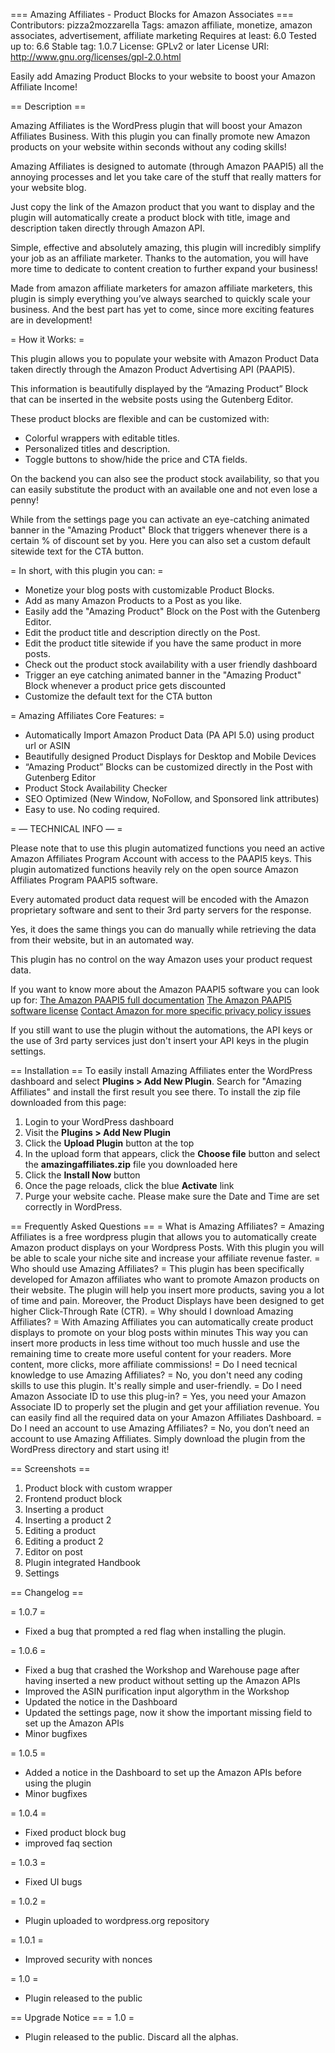 === Amazing Affiliates - Product Blocks for Amazon Associates ===
Contributors: pizza2mozzarella
Tags: amazon affiliate, monetize, amazon associates, advertisement, affiliate marketing
Requires at least: 6.0
Tested up to: 6.6
Stable tag: 1.0.7
License: GPLv2 or later
License URI: http://www.gnu.org/licenses/gpl-2.0.html

Easily add Amazing Product Blocks to your website to boost your Amazon Affiliate Income!


== Description ==

Amazing Affiliates is the WordPress plugin that will boost your Amazon Affiliates Business. With this plugin you can finally promote new Amazon products on your website within seconds without any coding skills!

Amazing Affiliates is designed to automate (through Amazon PAAPI5) all the annoying processes and let you take care of the stuff that really matters for your website blog.

Just copy the link of the Amazon product that you want to display and the plugin will automatically create a product block with title, image and description taken directly through Amazon API.

Simple, effective and absolutely amazing, this plugin will incredibly simplify your job as an affiliate marketer. Thanks to the automation, you will have more time to dedicate to content creation to further expand your business!

Made from amazon affiliate marketers for amazon affiliate marketers, this plugin is simply everything you’ve always searched to quickly scale your business. And the best part has yet to come, since more exciting features are in development!

= How it Works: =

This plugin allows you to populate your website with Amazon Product Data taken directly through the Amazon Product Advertising API (PAAPI5).

This information is beautifully displayed by the “Amazing Product” Block that can be inserted in the website posts using the Gutenberg Editor.

These product blocks are flexible and can be customized with:

* Colorful wrappers with editable titles.
* Personalized titles and description.
* Toggle buttons to show/hide the price and CTA fields.

On the backend you can also see the product stock availability, so that you can easily substitute the product with an available one and not even lose a penny! 

While from the settings page you can activate an eye-catching animated banner in the "Amazing Product" Block that triggers whenever there is a certain % of discount set by you. Here you can also set a custom default sitewide text for the CTA button.

= In short, with this plugin you can: =
* Monetize your blog posts with customizable Product Blocks. 
* Add as many Amazon Products to a Post as you like.
* Easily add the "Amazing Product" Block on the Post with the Gutenberg Editor.
* Edit the product title and description directly on the Post. 
* Edit the product title sitewide if you have the same product in more posts.
* Check out the product stock availability with a user friendly dashboard
* Trigger an eye catching animated banner in the "Amazing Product" Block whenever a product price gets discounted
* Customize the default text for the CTA button

= Amazing Affiliates Core Features: =
* Automatically Import Amazon Product Data (PA API 5.0) using product url or ASIN
* Beautifully designed Product Displays for Desktop and Mobile Devices
* “Amazing Product” Blocks can be customized directly in the Post with Gutenberg Editor
* Product Stock Availability Checker
* SEO Optimized (New Window, NoFollow, and Sponsored link attributes)
* Easy to use. No coding required.

= — TECHNICAL INFO — =

Please note that to use this plugin automatized functions you need an active Amazon Affiliates Program Account with access to the PAAPI5 keys. This plugin automatized functions heavily rely on the open source Amazon Affiliates Program PAAPI5 software.

Every automated product data request will be encoded with the Amazon proprietary software and sent to their 3rd party servers for the response.

Yes, it does the same things you can do manually while retrieving the data from their website, but in an automated way.

This plugin has no control on the way Amazon uses your product request data.

If you want to know more about the Amazon PAAPI5 software you can look up for:
[The Amazon PAAPI5 full documentation](https://webservices.amazon.com/paapi5/documentation/)
[The Amazon PAAPI5 software license](https://webservices.amazon.com/paapi5/documentation/read-la.html)
[Contact Amazon for more specific privacy policy issues](https://webservices.amazon.com/paapi5/documentation/contact-us.html)

If you still want to use the plugin without the automations, the API keys or the use of 3rd party services just don't insert your API keys in the plugin settings.


== Installation ==
To easily install Amazing Affiliates enter the WordPress dashboard and select **Plugins > Add New Plugin**. Search for "Amazing Affiliates" and install the first result you see there.
To install the zip file downloaded from this page:
1. Login to your WordPress dashboard
2. Visit the **Plugins > Add New Plugin**
3. Click the **Upload Plugin** button at the top
4. In the upload form that appears, click the **Choose file** button and select the **amazingaffiliates.zip** file you downloaded here
5. Click the **Install Now** button
6. Once the page reloads, click the blue **Activate** link
7. Purge your website cache.
Please make sure the Date and Time are set correctly in WordPress.


== Frequently Asked Questions ==
= What is Amazing Affiliates? =
Amazing Affiliates is a free wordpress plugin that allows you to automatically create Amazon product displays on your Wordpress Posts. With this plugin you will be able to scale your niche site and increase your affiliate revenue faster. 
= Who should use Amazing Affiliates? =
This plugin has been specifically developed for Amazon affiliates who want to promote Amazon products on their website. The plugin will help you insert more products, saving you a lot of time and pain. Moreover, the Product Displays have been designed to get higher Click-Through Rate (CTR).
= Why should I download Amazing Affiliates? =
With Amazing Affiliates you can automatically create product displays to promote on your blog posts within minutes This way you can insert more products in less time without too much hussle and use the remaining time to create more useful content for your readers. More content, more clicks, more affiliate commissions! 
= Do I need tecnical knowledge to use Amazing Affiliates? =
No, you don't need any coding skills to use this plugin. It's really simple and user-friendly. 
= Do I need Amazon Associate ID to use this plug-in? =
Yes, you need your Amazon Associate ID to properly set the plugin and get your affiliation revenue. You can easily find all the required data on your Amazon Affiliates Dashboard.
= Do I need an account to use Amazing Affiliates? =
No, you don’t need an account to use Amazing Affiliates. Simply download the plugin from the WordPress directory and start using it!


== Screenshots ==

1. Product block with custom wrapper
2. Frontend product block
3. Inserting a product
4. Inserting a product 2
5. Editing a product
6. Editing a product 2
7. Editor on post
8. Plugin integrated Handbook
9. Settings


== Changelog ==

= 1.0.7 =
* Fixed a bug that prompted a red flag when installing the plugin.

= 1.0.6 =
* Fixed a bug that crashed the Workshop and Warehouse page after having inserted a new product without setting up the Amazon APIs
* Improved the ASIN purification input algorythm in the Workshop
* Updated the notice in the Dashboard
* Updated the settings page, now it show the important missing field to set up the Amazon APIs
* Minor bugfixes

= 1.0.5 =
* Added a notice in the Dashboard to set up the Amazon APIs before using the plugin
* Minor bugfixes

= 1.0.4 =
* Fixed product block bug
* improved faq section

= 1.0.3 =
* Fixed UI bugs

= 1.0.2 =
* Plugin uploaded to wordpress.org repository

= 1.0.1 =
* Improved security with nonces

= 1.0 =
* Plugin released to the public


== Upgrade Notice ==
= 1.0 =
* Plugin released to the public. Discard all the alphas.